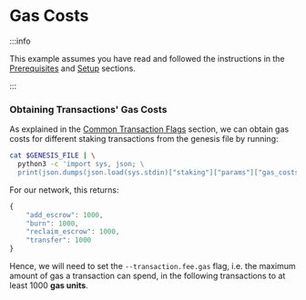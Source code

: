# Gas Costs

:::info

This example assumes you have read and followed the instructions in the [Prerequisites](prerequisites.md) and [Setup](setup.md) sections.

:::

### Obtaining Transactions' Gas Costs

As explained in the [Common Transaction Flags](setup.md#common-transaction-flags) section, we can obtain gas costs for different staking transactions from the genesis file by running:

```bash
cat $GENESIS_FILE | \
  python3 -c 'import sys, json; \
  print(json.dumps(json.load(sys.stdin)["staking"]["params"]["gas_costs"], indent=4))'
```

For our network, this returns:

```javascript
{
    "add_escrow": 1000,
    "burn": 1000,
    "reclaim_escrow": 1000,
    "transfer": 1000
}
```

Hence, we will need to set the `--transaction.fee.gas` flag, i.e. the maximum amount of gas a transaction can spend, in the following transactions to at least 1000 **gas units**.

